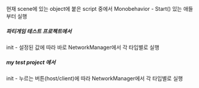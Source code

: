 
현재 scene에 있는 object에 붙은 script 중에서
Monobehavior - Start() 있는 애들부터 실행

##### 파티게임 테스트 프로젝트에서
init - 설정된 값에 따라 바로 NetworkManager에서 각 타입별로 실행

##### my test project 에서
init - 누르는 버튼(host/client)에 따라 NetworkManager에서 각 타입별로 실행



